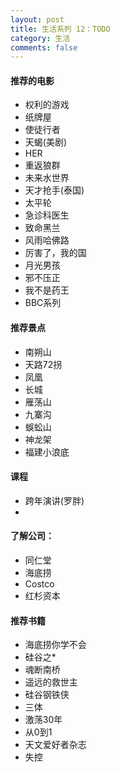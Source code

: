 ```yaml
---
layout: post
title: 生活系列 12：TODO
category: 生活
comments: false
---
```

   
#### 推荐的电影

* 权利的游戏
* 纸牌屋
* 使徒行者
* 天蝎(美剧)
* HER
* 重返狼群
* 未来水世界
* 天才抢手(泰国)
* 太平轮
* 急诊科医生
* 致命黑兰
* 风雨哈佛路
* 厉害了，我的国
* 月光男孩
* 邪不压正
* 我不是药王
* BBC系列
 


#### 推荐景点
* 南朔山
* 天路72拐
* 凤凰
* 长城
* 雁荡山
* 九寨沟
* 蜈蚣山
* 神龙架
* 福建小浪底

#### 课程
* 跨年演讲(罗胖)
* 


#### 了解公司：
* 同仁堂
* 海底捞
* Costco
* 红杉资本

#### 推荐书籍
* 海底捞你学不会
* 硅谷之*
* 魂断南桥
* 遥远的救世主
* 硅谷钢铁侠
* 三体
* 激荡30年
* 从0到1
* 天文爱好者杂志
* 失控

